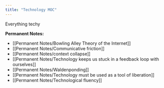 ```yaml
---
title: "Technology MOC"
---
```

Everything techy

**Permanent Notes:**
+ [[Permanent Notes/Bowling Alley Theory of the Internet]]
+ [[Permanent Notes/Communicative friction]]
+ [[Permanent Notes/context collapse]]
+ [[Permanent Notes/Technology keeps us stuck in a feedback loop with ourselves]]
+ [[Permanent Notes/Waldenponding]]
+ [[Permanent Notes/Technology must be used as a tool of liberation]]
+ [[Permanent Notes/Technological fluency]]
